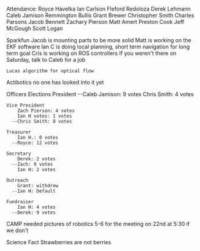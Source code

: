 Attendance:
Royce Havelka
Ian Carlson
Fleford Redoloza
Derek Lehmann
Caleb Jamison
Remmington Bullis
Grant Brewer
Christopher Smith
Charles Parsons
Jacob Bennett
Zachary Pierson
Matt Amert
Preston Cook
Jeff McGough
Scott Logan




Sparkfun
	Jacob is mounting parts to be more solid
	Matt is working on the EKF software
	Ian C is doing local planning, short term navigation for long term goal
	Cris is working on ROS controllers
	If you weren't there on Saturday, talk to Caleb for a job

	Lucas algorithm for optical flow

Actibotics
	no one has looked into it yet

Officers Elections
	President
	  --Caleb Jamison: 9 votes
		Chris Smith: 4 votes

	Vice President
		Zach Pierson: 4 votes
		Ian H votes: 1 votes
	  --Chris Smith: 8 votes		

	Treasurer
		Ian H.: 0 votes
	  --Royce: 12 votes

	Secretary
		Derek: 2 votes 
	  --Zach: 9 votes
		Ian H: 2 votes

	Outreach
		Grant: withdrew
	  --Ian H: Default

	Fundraiser
		Ian H: 4 votes
	  --Derek: 9 votes


CAMP
	needed pictures of robotics
	5-6 for the meeting on 22nd at 5:30
	if we don't

Science Fact
	Strawberries are not berries